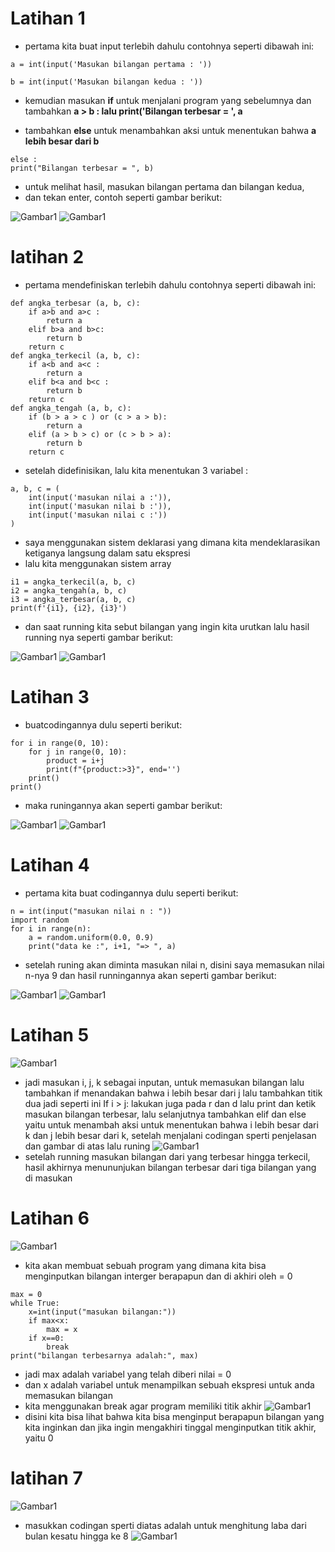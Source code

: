 # Latihan 1
- pertama kita buat input terlebih dahulu contohnya seperti dibawah ini:
```
a = int(input('Masukan bilangan pertama : '))
```
```
b = int(input('Masukan bilangan kedua : '))
```
- kemudian masukan **if** untuk menjalani program yang sebelumnya dan tambahkan **a > b : lalu print('Bilangan terbesar = ', a**

- tambahkan **else** untuk menambahkan aksi untuk menentukan bahwa **a lebih besar dari b**
```
else :
print("Bilangan terbesar = ", b)
```
- untuk melihat hasil, masukan bilangan pertama dan bilangan kedua,
- dan tekan enter, contoh seperti gambar berikut:

![Gambar1](fotoss/ss1.png)
![Gambar1](fotoss/ss1.1.png)

# latihan 2

- pertama mendefiniskan terlebih dahulu contohnya seperti dibawah ini:
```
def angka_terbesar (a, b, c):
    if a>b and a>c :
        return a
    elif b>a and b>c:
        return b
    return c
def angka_terkecil (a, b, c):
    if a<b and a<c :
        return a
    elif b<a and b<c :
        return b
    return c
def angka_tengah (a, b, c):
    if (b > a > c ) or (c > a > b):
        return a
    elif (a > b > c) or (c > b > a):
        return b
    return c
```
- setelah didefinisikan, lalu kita menentukan 3 variabel : 
```
a, b, c = (
    int(input('masukan nilai a :')),
    int(input('masukan nilai b :')),
    int(input('masukan nilai c :'))
)
```
- saya menggunakan sistem deklarasi yang dimana kita mendeklarasikan ketiganya langsung dalam satu ekspresi
- lalu kita menggunakan sistem array
```
i1 = angka_terkecil(a, b, c)
i2 = angka_tengah(a, b, c)
i3 = angka_terbesar(a, b, c)
print(f'{i1}, {i2}, {i3}')
```
- dan saat running kita sebut bilangan yang ingin kita urutkan lalu hasil running nya seperti gambar berikut:

![Gambar1](fotoss/ss2.png)
![Gambar1](fotoss/ss2.1.png)

# Latihan 3 

- buatcodingannya dulu seperti berikut:
```
for i in range(0, 10):
    for j in range(0, 10):
        product = i+j
        print(f"{product:>3}", end='')
    print()
print()
```
- maka runingannya akan seperti gambar berikut:

![Gambar1](fotoss/ss3.png)
![Gambar1](fotoss/ss3.1.png)


# Latihan 4

- pertama kita buat codingannya dulu seperti berikut:
```
n = int(input("masukan nilai n : "))
import random
for i in range(n):
    a = random.uniform(0.0, 0.9)
    print("data ke :", i+1, "=> ", a)
```
- setelah runing akan diminta masukan nilai n, disini saya memasukan nilai n-nya 9 dan hasil runningannya akan seperti gambar berikut:

![Gambar1](fotoss/ss4.png)
![Gambar1](fotoss/ss4.1.png)

# Latihan 5

![Gambar1](fotoss/ss5.png)

- jadi masukan i, j, k sebagai inputan, untuk memasukan bilangan lalu tambahkan if menandakan bahwa i lebih besar dari j lalu tambahkan titik dua jadi seperti ini If i > j: lakukan juga pada r dan d lalu print dan ketik masukan bilangan terbesar, lalu selanjutnya tambahkan elif dan else yaitu untuk menambah aksi untuk menentukan bahwa i lebih besar dari k dan j lebih besar dari k, setelah menjalani codingan sperti penjelasan dan gambar di atas lalu runing
![Gambar1](fotoss/ss5.1.png)
- setelah running masukan bilangan dari yang terbesar hingga terkecil, hasil akhirnya menununjukan bilangan terbesar dari tiga bilangan yang di masukan

# Latihan 6
![Gambar1](fotoss/ss6.png)
- kita akan membuat sebuah program yang dimana kita bisa menginputkan bilangan interger berapapun dan di akhiri oleh = 0
```
max = 0
while True:
    x=int(input("masukan bilangan:"))
    if max<x:
        max = x
    if x==0:
        break
print("bilangan terbesarnya adalah:", max)
```
- jadi max adalah variabel yang telah diberi nilai = 0
- dan x adalah variabel untuk menampilkan sebuah ekspresi untuk anda memasukan bilangan
- kita menggunakan break agar program memiliki titik akhir
![Gambar1](fotoss/ss6.1.png)
- disini kita bisa lihat bahwa kita bisa menginput berapapun bilangan yang kita inginkan dan jika ingin mengakhiri tinggal menginputkan titik akhir, yaitu 0

# latihan 7
![Gambar1](fotoss/ss7.png)
- masukkan codingan sperti diatas adalah untuk menghitung laba dari bulan kesatu hingga ke 8
![Gambar1](fotoss/ss7.1.png)
